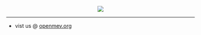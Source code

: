 <p align="center">
<img src=https://rawcdn.githack.com/openmev/openmev.github.io/8109f46322b3cad37f897871bc96e629ac583cbd/.github/openmev-github.png>
</p>
  
----  

* vist us @ [openmev.org](https://openmev.org)

